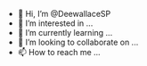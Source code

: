 - 👋 Hi, I’m @DeewallaceSP
- 👀 I’m interested in ...
- 🌱 I’m currently learning ...
- 💞️ I’m looking to collaborate on ...
- 📫 How to reach me ...

<!---
DeewallaceSP/DeewallaceSP is a ✨ special ✨ repository because its `README.md` (this file) appears on your GitHub profile.
You can click the Preview link to take a look at your changes.
--->
